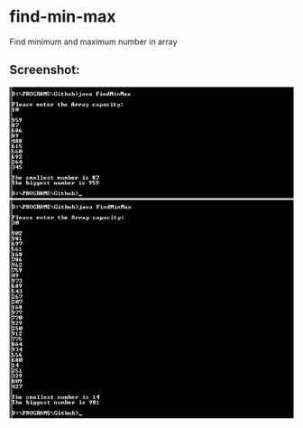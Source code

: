 # find-min-max
Find minimum and maximum number in array

## Screenshot:

![Alt text](https://github.com/lvcc-dsa/Students/blob/master/BSIS/Visaya-Christian/find-min-max/FindMinMax1.png "FindMinMax1")
![Alt text](https://github.com/lvcc-dsa/Students/blob/master/BSIS/Visaya-Christian/find-min-max/FindMinMax2.png "FindMinMax2")
